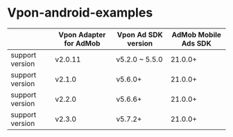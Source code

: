 # Vpon-android-examples


|                | Vpon Adapter for AdMob | Vpon Ad SDK version | AdMob Mobile Ads SDK |
|----------------|------------------------|---------------------|----------------------|
|support version | v2.0.11                | v5.2.0 ~ 5.5.0      | 21.0.0+    	         |
|support version | v2.1.0                 | v5.6.0+             | 21.0.0+	             |
|support version | v2.2.0                 | v5.6.6+             | 21.0.0+	             |
|support version | v2.3.0                 | v5.7.2+             | 21.0.0+	             |
